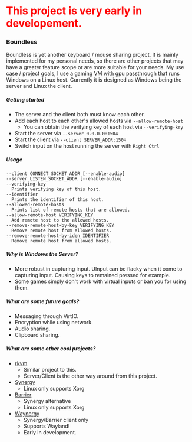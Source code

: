 # <font color="red">This project is very early in developement.</font>

### Boundless

Boundless is yet another keyboard / mouse sharing project. It is mainly implemented for my personal needs, so there are other projects that may have a greater feature scope or are more suitable for your needs. My use case / project goals, I use a gaming VM with gpu passthrough that runs Windows on a Linux host. Currently it is designed as Windows being the server and Linux the client.

##### Getting started

- The server and the client both must know each other.
- Add each host to each other's allowed hosts via ``--allow-remote-host``
  - You can obtain the verifying key of each host via ``--verifying-key``
- Start the server via ``--server 0.0.0.0:1504``
- Start the client via ``--client SERVER_ADDR:1504``
- Switch input on the host running the server with ``Right Ctrl``

##### Usage
```
--client CONNECT_SOCKET_ADDR [--enable-audio]
--server LISTEN_SOCKET_ADDR [--enable-audio]
--verifying-key
  Prints verifying key of this host.
--identifier
  Prints the identifier of this host.
--allowed-remote-hosts
  Prints list of remote hosts that are allowed.
--allow-remote-host VERIFYING_KEY
  Add remote host to the allowed hosts.
--remove-remote-host-by-key VERIFYING_KEY
  Remove remote host from allowed hosts.
--remove-remote-host-by-iden IDENTIFIER
  Remove remote host from allowed hosts.
```

##### Why is Windows the Server?
- More robust in capturing input. UInput can be flacky when it come to capturing input. Causing keys to remained pressed for example.
- Some games simply don't work with virtual inputs or ban you for using them.

##### What are some future goals?
- Messaging through VirtIO.
- Encryption while using network.
- Audio sharing.
- Clipboard sharing.

##### What are some other cool projects?
- [rkvm](https://github.com/htrefil/rkvm)
    - Similar project to this. 
    - Server/Client is the other way around from this project.
- [Synergy](https://symless.com/synergy)
    - Linux only supports Xorg
- [Barrier](https://github.com/debauchee/barrier)
    - Synergy alternative
    - Linux only supports Xorg
- [Waynergy](https://github.com/r-c-f/waynergy)
    - Synergy/Barrier client only
    - Supports Wayland!
    - Early in development.
